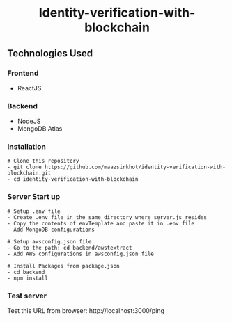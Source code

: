 <h1 align="center">Identity-verification-with-blockchain</h1>

## Technologies Used

### Frontend
- ReactJS

### Backend
- NodeJS
- MongoDB Atlas

### Installation

```
# Clone this repository
- git clone https://github.com/maazsirkhot/identity-verification-with-blockchain.git
- cd identity-verification-with-blockchain

```

### Server Start up
```
# Setup .env file
- Create .env file in the same directory where server.js resides
- Copy the contents of envTemplate and paste it in .env file
- Add MongoDB configurations

# Setup awsconfig.json file
- Go to the path: cd backend/awstextract
- Add AWS configurations in awsconfig.json file

# Install Packages from package.json
- cd backend
- npm install
```
### Test server
Test this URL from browser: http://localhost:3000/ping
